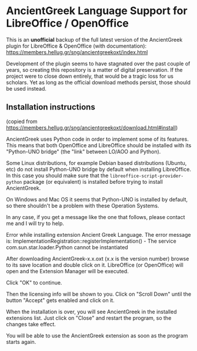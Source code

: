 # AncientGreek Language Support for LibreOffice / OpenOffice

This is an **unofficial** backup of the full latest version of the AncientGreek plugin for LibreOffice & OpenOffice (with documentation):
https://members.hellug.gr/sng/ancientgreekoxt/index.html

Development of the plugin seems to have stagnated over the past couple of years, so creating this repository is a matter of digital preservation. If the project were to close down entirely, that would be a tragic loss for us scholars. Yet as long as the official download methods persist, those should be used instead. 

## Installation instructions
(copied from https://members.hellug.gr/sng/ancientgreekoxt/download.html#install)

AncientGreek uses Python code in order to implement some of its features. This means that both OpenOffice and LibreOffice should be installed with its "Python-UNO bridge" (the "link" between LO/AOO and Python).

Some Linux distributions, for example Debian based distributions (Ubuntu, etc) do not install Python-UNO bridge by default when installing LibreOffice. In this case you should make sure that the `libreoffice-script-provider-python` package (or equivalent) is installed before trying to install AncientGreek.

On Windows and Mac OS it seems that Python-UNO is installed by default, so there shouldn't be a problem with these Operation Systems.

In any case, if you get a message like the one that follows, please contact me and I will try to help.

Error while installing extension Ancient Greek Language.
The error message is:
ImplementationRegistration::registerImplementation() - The service com.sun.star.loader.Python cannot be instantiated

After downloading AncientGreek-x.x.oxt (x.x is the version number) browse to its save location and double click on it. LibreOffice (or OpenOffice) will open and the Extension Manager will be executed.

Click "OK" to continue.

Then the licensing info will be shown to you. Click on "Scroll Down" until the button "Accept" gets enabled and click on it.

When the installation is over, you will see AncientGreek in the installed extensions list. Just click on "Close" and restart the program, so the changes take effect.

You will be able to use the AncientGreek extension as soon as the program starts again.
